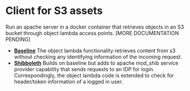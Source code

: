 # Client for S3 assets

Run an apache server in a docker container that retrieves objects in an S3 bucket through object lambda access points.
[MORE DOCUMENTATION PENDING]

- **[Baseline](./baseline/README.md)**
  The object lambda functionality retrieves content from s3 without checking any identifying information of the incoming request.
- **[Shibboleth](./shibboleth/README.md)**
  Builds on baseline but adds to apache mod_shib service provider capability that sends requests to an IDP for login.
  Correspondingly, the object lambda code is extended to check for header/token information of a logged in user.
